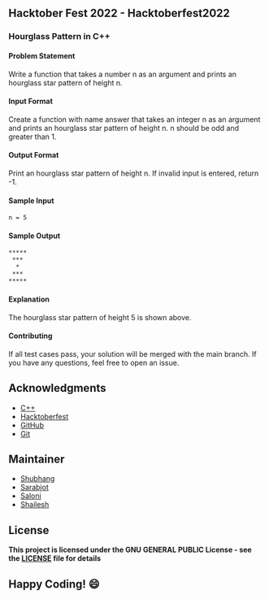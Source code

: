 ## Hacktober Fest 2022 - Hacktoberfest2022

### Hourglass Pattern in C++

#### Problem Statement
Write a function that takes a number n as an argument and prints an hourglass star pattern of height n.

#### Input Format
Create a function with name answer that takes an integer n as an argument and prints an hourglass star pattern of height n. n should be odd and greater than 1.

#### Output Format
Print an hourglass star pattern of height n. If invalid input is entered, return -1.

#### Sample Input
```
n = 5
```

#### Sample Output
```
*****
 ***
  *
 ***
*****
```

#### Explanation
The hourglass star pattern of height 5 is shown above.

#### Contributing
If all test cases pass, your solution will be merged with the main branch. If you have any questions, feel free to open an issue.

## Acknowledgments
- [C++](http://cplusplus.org/)
- [Hacktoberfest](https://hacktoberfest.digitalocean.com/)
- [GitHub](https://github.com)
- [Git](https://git-scm.com/)

## Maintainer
- [Shubhang](https://github.com/Shubhang-2111)
- [Sarabjot](https://github.com/ricky-aufvaa)
- [Saloni](https://github.com/saloni1202)
- [Shailesh](https://github.com/ShaileshKumar007)

## License
**This project is licensed under the GNU GENERAL PUBLIC License - see the [LICENSE](../../LICENSE) file for details**

## Happy Coding! :smile:
